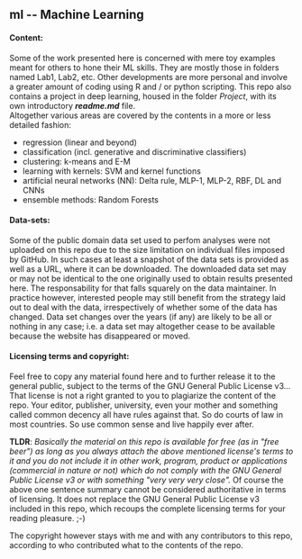 ## ml -- Machine Learning

#### Content:
Some of the work presented here is concerned with mere toy examples meant for others to hone their ML skills. They are mostly those in folders named Lab1, Lab2, etc. Other developments are more personal and involve a greater amount of coding using R and / or python scripting. This repo also contains a project in deep learning, housed in the folder *Project*, with its own introductory ***readme.md*** file.  
Altogether various areas are covered by the contents in a more or less detailed fashion:
- regression (linear and beyond)
- classification (incl. generative and discriminative classifiers)
- clustering: k-means and E-M
- learning with kernels: SVM and kernel functions
- artificial neural networks (NN): Delta rule, MLP-1, MLP-2, RBF, DL and CNNs
- ensemble methods: Random Forests

#### Data-sets:
Some of the public domain data set used to perfom analyses were not uploaded on this repo due to the size limitation on individual files imposed by GitHub. In such cases at least a snapshot of the data sets is provided as well as a URL, where it can be downloaded. The downloaded data set may or may not be identical to the one originally used to obtain results presented here. The responsability for that falls squarely on the data maintainer. In practice however, interested people may still benefit from the strategy laid out to deal with the data, irrespectively of whether some of the data has changed. Data set changes over the years (if any) are likely to be all or nothing in any case; i.e. a data set may altogether cease to be available because the website has disappeared or moved.

#### Licensing terms and copyright:
Feel free to copy any material found here and to further release it to the general public, subject to the terms of the GNU General Public License v3... That license is not a right granted to you to plagiarize the content of the repo. Your editor, publisher, university, even your mother and something called common decency all have rules against that. So do courts of law in most countries. So use common sense and live happily ever after.

**TLDR**: *Basically the material on this repo is available for free (as in "free beer") as long as you always attach the above mentioned license's terms to it and you do not include it in other work, program, product or applications (commercial in nature or not) which do not comply with the GNU General Public License v3 or with something "very very very close".*
Of course the above one sentence summary cannot be considered authoritative in terms of licensing. It does not replace the GNU General Public License v3 included in this repo, which recoups the complete licensing terms for your reading pleasure. ;-)

The copyright however stays with me and with any contributors to this repo, according to who contributed what to the contents of the repo.
